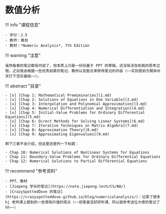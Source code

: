 # 数值分析

!!! info "课程信息"

    - 学分：2.5
    - 教师：黄劲
    - 教材：*Numeric Analysis*, 7th Edition

!!! warning "注意"

    虽然每章的笔记都有内容了，但本质上只是一份份基于 PPT 的草稿，还没有涉及到我的思考过程。之后我会根据一些优秀前辈的笔记、教材以及智云来修改笔记的内容（~~实则提前为期末补天打下坚实基础~~）。

!!! abstract "目录"

    - [x] [Chap 1: Mathematical Premiminaries](1.md)
    - [x] [Chap 2: Solutions of Equations in One Variable](2.md)
    - [x] [Chap 3: Interpolation and Polynomial Approximation](3.md)
    - [x] [Chap 4: Numerical Differentiation and Integration](4.md)
    - [x] [Chap 5: Initial-Value Problems for Ordinary Differential Equations](5.md)
    - [x] [Chap 6: Direct Methods for Solving Linear Systems](6.md)
    - [x] [Chap 7: Iterative Techniques in Matrix Algebra](7.md)
    - [x] [Chap 8: Approximation Theory](8.md)
    - [x] [Chap 9: Approximating Eigenvalues](9.md)

    剩下三章不会介绍，但这里还是列一下标题：

    - Chap 10: Numerical Solutions of Nonlinear Systems for Equations
    - Chap 11: Boundary-Value Problems for Ordinary Differential Equations
    - Chap 12: Numerical Solutions to Partial Differential Equations


!!! recommend "参考资料"

    - PPT、教材
    - [Jiepeng 学长的笔记](https://note.jiepeng.tech/CS/NA/)
    - [CrazySpottedDove 的笔记](https://crazyspotteddove.github.io/blog/numericalanalysis/)：记录了很多 hj 老师课上提到的一些很有价值的观点（~~但笔者没好好听课，所以就参考这位大佬的笔记了hh~~）